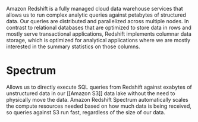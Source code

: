 Amazon Redshift is a fully managed cloud data warehouse services that allows us to run complex analytic queries against petabytes of structured data. Our queries are distributed and parallelized across multiple nodes. In contrast to relational databases that are optimized to store data in rows and mostly serve transactional applications, Redshift implements columnar data storage, which is optimized for analytical applications where we are mostly interested in the summary statistics on those columns.

# Spectrum

Allows us to directly execute SQL queries from Redshift against exabytes of unstructured data in our [[Amazon S3]] data lake without the need to physically move the data. Amazon Redshift Spectrum automatically scales the compute resources needed based on how much data is being received, so queries against S3 run fast, regardless of the size of our data.